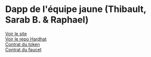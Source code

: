 # Dapp de l'équipe jaune (Thibault, Sarab B. & Raphael)

[Voir le site](https://faucet-dapp.netlify.app/)  
[Voir le repo Hardhat](https://github.com/RaphaelHardFork/faucet-hardhat)  
[Contrat du token](https://etherscan.io/address/0xe4Dc9dF8DC9dCCc820227F3048c5D562Ec0EC8f6)  
[Contrat du faucet](https://etherscan.io/address/0x97c0A039374bd7aC49e683cc4ccc4568A6392297)
